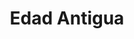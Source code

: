 ﻿---
title: "Edad Antigua"
permalink: periodes_142.html
layout: periode
dataInici: -3000
dataFi: 476
sidebar: periodes
pares:
fills:
  - id: 90
    title: "Antiguo Oriente Próximo"
    dataInici: "(-3000)"
    dataFi: "(-550)"

  - id: 143
    title: "Civilizaciones Indias"
    dataInici: "(-2500)"
    dataFi: "(550)"

  - id: 144
    title: "Dinastías Chinas"
    dataInici: "(-2070)"
    dataFi: "(420)"

  - id: 176
    title: "Antigua Roma"
    dataInici: "(-753)"
    dataFi: "(476)"

  - id: 85
    title: "Grecia clásica"
    dataInici: "(-550)"
    dataFi: "(476)"

  - id: 120
    title: "Imperio Sasánida"
    dataInici: "(224)"
    dataFi: "(651)"

  - id: 121
    title: "Imperio Huno"
    dataInici: "(370)"
    dataFi: "(469)"

jocsPrincipals:
jocsEscenaris:
  - title: "Empire: The Macedonian Punic Wars"
    bggId: 54859
    dataInici: -350
    dataFi: -150

  - title: "7 Ages"
    bggId: 3870

  - title: "Sid Meier's Civilization: The Card Game"
    bggId: 26047

  - title: "Champs de Bataille III: D'Alexandre à Hannibal"
    bggId: 9863
    dataInici: 
    dataFi: 

  - title: "Civilization"
    bggId: 71
    dataInici: 
    dataFi: 

  - title: "Advanced Civilization"
    bggId: 177
    dataInici: 
    dataFi: 

  - title: "Origo"
    bggId: 27380
    dataInici: 400
    dataFi: 

  - title: "Origins:  How We Became Human"
    bggId: 29256
    dataInici: 
    dataFi: 

  - title: "7 Wonders Duel"
    bggId: 173346
    dataInici: 
    dataFi: 

  - title: "7 Wonders Duel: Pantheon"
    bggId: 202976
    dataInici: 
    dataFi: 

  - title: "7 Wonders: Cities"
    bggId: 111661
    dataInici: 
    dataFi: 

  - title: "7 Wonders: Leaders"
    bggId: 92539
    dataInici: 
    dataFi: 

jocsEpoca:
jocsEpocaEscenaris:
  - title: "Iberos"
    bggId: 3634
    escenari: "Campaña de Amílcar en Iberia"
    dataInici: -237
    dataFi: -228

  - title: "Commands and Colors: Ancients"
    bggId: 14105
    escenari: ""
    dataInici: 
    dataFi: 

---
